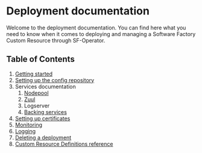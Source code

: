 # Deployment documentation

Welcome to the deployment documentation. You can find here what you need to know when it comes to deploying
and managing a Software Factory Custom Resource through SF-Operator.

## Table of Contents

1. [Getting started](./getting_started.md)
1. [Setting up the config repository](./config_repository.md)
1. Services documentation
    1. [Nodepool](./nodepool.md)
    1. [Zuul](./zuul.md)
    1. Logserver
    1. [Backing services](./backing_services.md)
1. [Setting up certificates](./certificates.md)
1. [Monitoring](./monitoring.md)
1. [Logging](./logging.md)
1. [Deleting a deployment](./delete.md)
1. [Custom Resource Definitions reference](./crds.md)